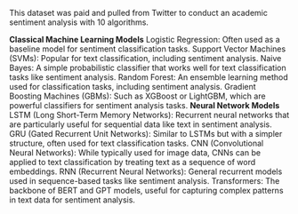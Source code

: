 This dataset was paid and pulled from Twitter to conduct an academic sentiment analysis with 10 algorithms.


**Classical Machine Learning Models**
Logistic Regression: Often used as a baseline model for sentiment classification tasks.
Support Vector Machines (SVMs): Popular for text classification, including sentiment analysis.
Naive Bayes: A simple probabilistic classifier that works well for text classification tasks like sentiment analysis.
Random Forest: An ensemble learning method used for classification tasks, including sentiment analysis.
Gradient Boosting Machines (GBMs): Such as XGBoost or LightGBM, which are powerful classifiers for sentiment analysis tasks.
**Neural Network Models**
LSTM (Long Short-Term Memory Networks): Recurrent neural networks that are particularly useful for sequential data like text in sentiment analysis.
GRU (Gated Recurrent Unit Networks): Similar to LSTMs but with a simpler structure, often used for text classification tasks.
CNN (Convolutional Neural Networks): While typically used for image data, CNNs can be applied to text classification by treating text as a sequence of word embeddings.
RNN (Recurrent Neural Networks): General recurrent models used in sequence-based tasks like sentiment analysis.
Transformers: The backbone of BERT and GPT models, useful for capturing complex patterns in text data for sentiment analysis.
